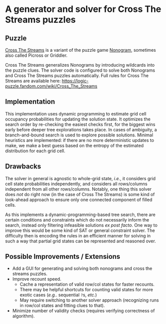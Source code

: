 # A generator and solver for Cross The Streams puzzles

## Puzzle
[Cross The Streams](https://logic-puzzle.fandom.com/wiki/Cross_The_Streams) is a variant of the puzzle game [Nonogram](https://en.wikipedia.org/wiki/Nonogram), sometimes also called Picross or Griddler.

Cross The Streams generalizes Nonograms by introducing wildcards into the puzzle clues. The solver code is configured to solve both Nonograms and Cross The Streams puzzles automatically. Full rules for Cross The Streams are available here: https://logic-puzzle.fandom.com/wiki/Cross_The_Streams

## Implementation
This implementation uses dynamic programming to estimate grid cell occupancy probabilities for updating the solution state. It optimizes the search order by re-checking the easiest checks first, for the biggest wins early before deeper tree explorations takes place. In cases of ambiguity, a branch-and-bound search is used to explore possible solutions. Minimal heuristics are implemented: if there are no more deterministic updates to make, we make a best guess based on the entropy of the estimated distribution for each grid cell.

## Drawbacks
The solver in general is agnostic to whole-grid state, *i.e.*, it considers grid cell state probabilities independently, and considers all rows/columns independent from all other rows/columns. Notably, one thing this solver does *not* do right now (in the case of Cross The Streams) is some kind of look-ahead approach to ensure only one connected component of filled cells.

As this implements a dynamic-programming-based tree search, there are certain conditions and constraints which do not necessarily inform the search, instead only filtering infeasible solutions *ex post facto*. One way to improve this would be some kind of SAT or general constraint solver. The difficulty then is encoding the rules in an efficient manner for solving in such a way that partial grid states can be represented and reasoned over.

## Possible Improvements / Extensions

* Add a GUI for generating and solving both nonograms and cross the streams puzzles.
* Improve recount speed.
  * Cache a representation of valid row/col states for faster recounts.
  * There may be helpful shortcuts for counting valid states for more exotic cases (*e.g.*. sequential `?`s, *etc.*)
  * May require switching to another solver approach (recognizing runs in row/col states and fitting clues to that).
* Minimize number of validity checks (requires verifying correctness of algorithm).
